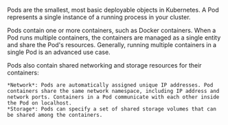 Pods are the smallest, most basic deployable objects in Kubernetes. A Pod represents a single instance of a running process in your cluster.

Pods contain one or more containers, such as Docker containers. When a Pod runs multiple containers, the containers are managed as a single entity and share the Pod's resources. Generally, running multiple containers in a single Pod is an advanced use case.

Pods also contain shared networking and storage resources for their containers:

    *Network*: Pods are automatically assigned unique IP addresses. Pod containers share the same network namespace, including IP address and network ports. Containers in a Pod communicate with each other inside the Pod on localhost.
    *Storage*: Pods can specify a set of shared storage volumes that can be shared among the containers.
